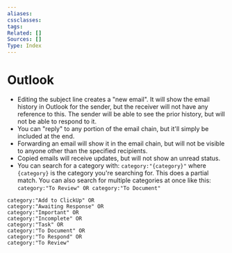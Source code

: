 ```yaml
---
aliases:
cssclasses:
tags:
Related: []
Sources: []
Type: Index
---
```

# Outlook

- Editing the subject line creates a "new email". It will show the email history in Outlook for the sender, but the receiver will not have any reference to this. The sender will be able to see the prior history, but will not be able to respond to it.
- You can "reply" to any portion of the email chain, but it'll simply be included at the end.
- Forwarding an email will show it in the email chain, but will not be visible to anyone other than the specified recipients.
- Copied emails will receive updates, but will not show an unread status.
- You can search for a category with: `category:"{category}"` where `{category}` is the category you're searching for. This does a partial match. You can also search for multiple categories at once like this: `category:"To Review" OR category:"To Document"`

```
category:"Add to ClickUp" OR
category:"Awaiting Response" OR
category:"Important" OR
category:"Incomplete" OR
category:"Task" OR
category:"To Document" OR
category:"To Respond" OR
category:"To Review"
```

